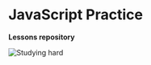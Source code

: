# JavaScript Practice
 
**Lessons repository**

![Studying hard](https://media.giphy.com/media/3o7abkwfIVAeDT6RSU/giphy.gif)
